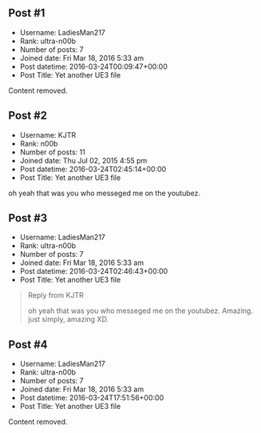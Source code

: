 ## Post #1
- Username: LadiesMan217
- Rank: ultra-n00b
- Number of posts: 7
- Joined date: Fri Mar 18, 2016 5:33 am
- Post datetime: 2016-03-24T00:09:47+00:00
- Post Title: Yet another UE3 file

Content removed.
## Post #2
- Username: KJTR
- Rank: n00b
- Number of posts: 11
- Joined date: Thu Jul 02, 2015 4:55 pm
- Post datetime: 2016-03-24T02:45:14+00:00
- Post Title: Yet another UE3 file

oh yeah that was you who messeged me on the youtubez.
## Post #3
- Username: LadiesMan217
- Rank: ultra-n00b
- Number of posts: 7
- Joined date: Fri Mar 18, 2016 5:33 am
- Post datetime: 2016-03-24T02:46:43+00:00
- Post Title: Yet another UE3 file

> Reply from KJTR
>
> oh yeah that was you who messeged me on the youtubez.
Amazing. just simply, amazing XD.
## Post #4
- Username: LadiesMan217
- Rank: ultra-n00b
- Number of posts: 7
- Joined date: Fri Mar 18, 2016 5:33 am
- Post datetime: 2016-03-24T17:51:56+00:00
- Post Title: Yet another UE3 file

Content removed.
